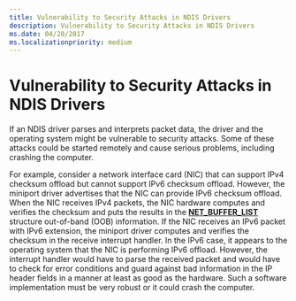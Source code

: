 ```yaml
---
title: Vulnerability to Security Attacks in NDIS Drivers
description: Vulnerability to Security Attacks in NDIS Drivers
ms.date: 04/20/2017
ms.localizationpriority: medium
---
```


# Vulnerability to Security Attacks in NDIS Drivers





If an NDIS driver parses and interprets packet data, the driver and the operating system might be vulnerable to security attacks. Some of these attacks could be started remotely and cause serious problems, including crashing the computer.

For example, consider a network interface card (NIC) that can support IPv4 checksum offload but cannot support IPv6 checksum offload. However, the miniport driver advertises that the NIC can provide IPv6 checksum offload. When the NIC receives IPv4 packets, the NIC hardware computes and verifies the checksum and puts the results in the [**NET\_BUFFER\_LIST**](/windows-hardware/drivers/ddi/ndis/ns-ndis-_net_buffer_list) structure out-of-band (OOB) information. If the NIC receives an IPv6 packet with IPv6 extension, the miniport driver computes and verifies the checksum in the receive interrupt handler. In the IPv6 case, it appears to the operating system that the NIC is performing IPv6 offload. However, the interrupt handler would have to parse the received packet and would have to check for error conditions and guard against bad information in the IP header fields in a manner at least as good as the hardware. Such a software implementation must be very robust or it could crash the computer.

 

